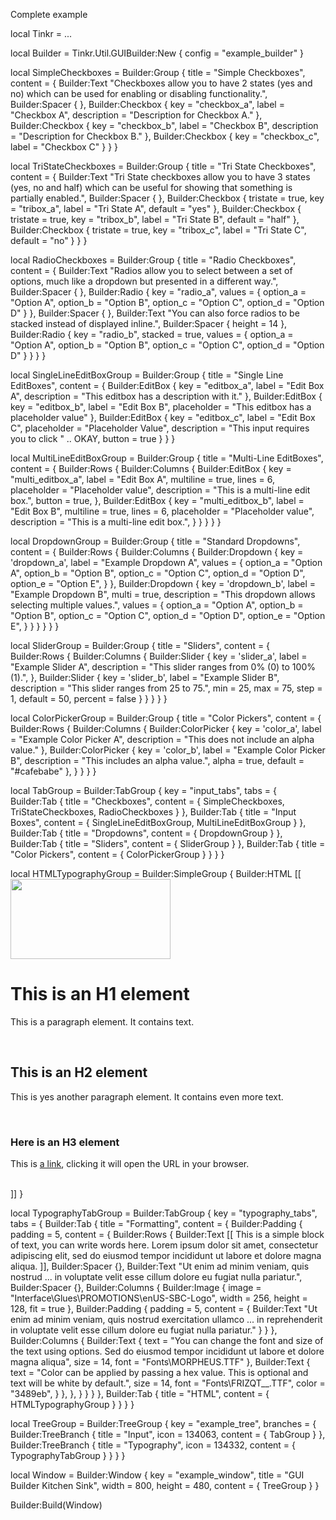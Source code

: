 Complete example

local Tinkr = ...
 
local Builder = Tinkr.Util.GUIBuilder:New {
    config = "example_builder"
}
 
local SimpleCheckboxes = Builder:Group {
    title = "Simple Checkboxes",
    content = {
        Builder:Text "Checkboxes allow you to have 2 states (yes and no) which can be used for enabling or disabling functionality.",
        Builder:Spacer { },
        Builder:Checkbox {
            key = "checkbox_a",
            label = "Checkbox A",
            description = "Description for Checkbox A."
        },
        Builder:Checkbox {
            key = "checkbox_b",
            label = "Checkbox B",
            description = "Description for Checkbox B."
        },
        Builder:Checkbox {
            key = "checkbox_c",
            label = "Checkbox C"
        }
    }
}
 
local TriStateCheckboxes = Builder:Group {
    title = "Tri State Checkboxes",
    content = {
        Builder:Text "Tri State checkboxes allow you to have 3 states (yes, no and half) which can be useful for showing that something is partially enabled.",
        Builder:Spacer { },
        Builder:Checkbox {
            tristate = true,
            key = "tribox_a",
            label = "Tri State A",
            default = "yes"
        },
        Builder:Checkbox {
            tristate = true,
            key = "tribox_b",
            label = "Tri State B",
            default = "half"
        },
        Builder:Checkbox {
            tristate = true,
            key = "tribox_c",
            label = "Tri State C",
            default = "no"
        }
    }
}
 
local RadioCheckboxes = Builder:Group {
    title = "Radio Checkboxes",
    content = {
        Builder:Text "Radios allow you to select between a set of options, much like a dropdown but presented in a different way.",
        Builder:Spacer { },
        Builder:Radio {
            key = "radio_a",
            values = {
                option_a = "Option A",
                option_b = "Option B",
                option_c = "Option C",
                option_d = "Option D"
            }
        },
        Builder:Spacer { },
        Builder:Text "You can also force radios to be stacked instead of displayed inline.",
        Builder:Spacer { height = 14 },
        Builder:Radio {
            key = "radio_b",
            stacked = true,
            values = {
                option_a = "Option A",
                option_b = "Option B",
                option_c = "Option C",
                option_d = "Option D"
            }
        }
    }
}
 
local SingleLineEditBoxGroup = Builder:Group {
    title = "Single Line EditBoxes",
    content = {
        Builder:EditBox {
            key = "editbox_a",
            label = "Edit Box A",
            description = "This editbox has a description with it."
        },
        Builder:EditBox {
            key = "editbox_b",
            label = "Edit Box B",
            placeholder = "This editbox has a placeholder value"
        },
        Builder:EditBox {
            key = "editbox_c",
            label = "Edit Box C",
            placeholder = "Placeholder Value",
            description = "This input requires you to click " .. OKAY,
            button = true
        }
    }
}
 
local MultiLineEditBoxGroup = Builder:Group {
    title = "Multi-Line EditBoxes",
    content = {
        Builder:Rows {
            Builder:Columns {
                Builder:EditBox {
                    key = "multi_editbox_a",
                    label = "Edit Box A",
                    multiline = true,
                    lines = 6,
                    placeholder = "Placeholder value",
                    description = "This is a multi-line edit box.",
                    button = true,
                },
                Builder:EditBox {
                    key = "multi_editbox_b",
                    label = "Edit Box B",
                    multiline = true,
                    lines = 6,
                    placeholder = "Placeholder value",
                    description = "This is a multi-line edit box.",
                }
            }
        }
    }
}
 
local DropdownGroup = Builder:Group {
    title = "Standard Dropdowns",
    content = {
        Builder:Rows {
            Builder:Columns {
                Builder:Dropdown {
                    key = 'dropdown_a',
                    label = "Example Dropdown A",
                    values = {
                        option_a = "Option A",
                        option_b = "Option B",
                        option_c = "Option C",
                        option_d = "Option D",
                        option_e = "Option E",
                    }
                },
                Builder:Dropdown {
                    key = 'dropdown_b',
                    label = "Example Dropdown B",
                    multi = true,
                    description = "This dropdown allows selecting multiple values.",
                    values = {
                        option_a = "Option A",
                        option_b = "Option B",
                        option_c = "Option C",
                        option_d = "Option D",
                        option_e = "Option E",
                    }
                }
            }
        }
    }
}
 
local SliderGroup = Builder:Group {
    title = "Sliders",
    content = {
        Builder:Rows {
            Builder:Columns {
                Builder:Slider {
                    key = 'slider_a',
                    label = "Example Slider A",
                    description = "This slider ranges from 0% (0) to 100% (1).",
                },
                Builder:Slider {
                    key = 'slider_b',
                    label = "Example Slider B",
                    description = "This slider ranges from 25 to 75.",
                    min = 25,
                    max = 75,
                    step = 1,
                    default = 50,
                    percent = false
                }
            }
        }
    }
}
 
local ColorPickerGroup = Builder:Group {
    title = "Color Pickers",
    content = {
        Builder:Rows {
            Builder:Columns {
                Builder:ColorPicker {
                    key = 'color_a',
                    label = "Example Color Picker A",
                    description = "This does not include an alpha value."
                },
                Builder:ColorPicker {
                    key = 'color_b',
                    label = "Example Color Picker B",
                    description = "This includes an alpha value.",
                    alpha = true,
                    default = "#cafebabe"
                },
            }
        }
    }
}
 
local TabGroup = Builder:TabGroup {
    key = "input_tabs",
    tabs = {
        Builder:Tab {
            title = "Checkboxes",
            content = {
                SimpleCheckboxes,
                TriStateCheckboxes,
                RadioCheckboxes
            }
        },
        Builder:Tab {
            title = "Input Boxes",
            content = {
                SingleLineEditBoxGroup,
                MultiLineEditBoxGroup
            }
        },
        Builder:Tab {
            title = "Dropdowns",
            content = {
                DropdownGroup
            }
        },
        Builder:Tab {
            title = "Sliders",
            content = {
                SliderGroup
            }
        },
        Builder:Tab {
            title = "Color Pickers",
            content = {
                ColorPickerGroup
            }
        }
    }
}
 
local HTMLTypographyGroup = Builder:SimpleGroup {
    Builder:HTML [[
        <br/>
        <img src="Interface\Glues\PROMOTIONS\enUS-SBC-Logo" align="center" width="256" height="128" />
        <br/>
        <h1>This is an H1 element</h1>
        <p>This is a paragraph element.  It contains text.</p>
        <br/>
        <h2>This is an H2 element</h2>
        <p>This is yes another paragraph element.  It contains even more text.</p>
        <br/>
        <h3>Here is an H3 element</h3>
        <p>This is <a href="https://tinkr.site/">a link</a>, clicking it will open the URL in your browser.</p>
        <br/>
    ]]
}
 
local TypographyTabGroup = Builder:TabGroup {
    key = "typography_tabs",
    tabs = {
        Builder:Tab {
            title = "Formatting",
            content = {
                Builder:Padding {
                    padding = 5,
                    content = {
                        Builder:Rows {
                            Builder:Text [[
                                This is a simple block of text, you can write words here. Lorem ipsum dolor sit amet,
                                consectetur adipiscing elit, sed do eiusmod tempor incididunt ut labore et dolore magna
                                aliqua.
                            ]],
                            Builder:Spacer {},
                            Builder:Text "Ut enim ad minim veniam, quis nostrud ... in voluptate velit esse cillum dolore eu fugiat nulla pariatur.",
                            Builder:Spacer {},
                            Builder:Columns {
                                Builder:Image {
                                    image = "Interface\\Glues\\PROMOTIONS\\enUS-SBC-Logo",
                                    width = 256,
                                    height = 128,
                                    fit = true
                                },
                                Builder:Padding {
                                    padding = 5,
                                    content = {
                                        Builder:Text "Ut enim ad minim veniam, quis nostrud exercitation ullamco ... in reprehenderit in voluptate velit esse cillum dolore eu fugiat nulla pariatur."
                                    }
                                }
                            },
                            Builder:Columns {
                                Builder:Text {
                                    text = "You can change the font and size of the text using options. Sed do eiusmod tempor incididunt ut labore et dolore magna aliqua",
                                    size = 14,
                                    font = "Fonts\\MORPHEUS.TTF"
                                },
                                Builder:Text {
                                    text = "Color can be applied by passing a hex value.  This is optional and text will be white by default.",
                                    size = 14,
                                    font = "Fonts\\FRIZQT__.TTF",
                                    color = "3489eb",
                                }
                            },
                        },
                    }
                }
            }
        },
        Builder:Tab {
            title = "HTML",
            content = {
                HTMLTypographyGroup
            }
        }
    }
}
 
local TreeGroup = Builder:TreeGroup {
    key = "example_tree",
    branches = {
        Builder:TreeBranch {
            title = "Input",
            icon = 134063,
            content = {
                TabGroup
            }
        },
        Builder:TreeBranch {
            title = "Typography",
            icon = 134332,
            content = {
                TypographyTabGroup
            }
        }
    }
}
 
local Window = Builder:Window {
    key = "example_window",
    title = "GUI Builder Kitchen Sink",
    width = 800,
    height = 480,
    content = {
        TreeGroup
    }
}
 
Builder:Build(Window)